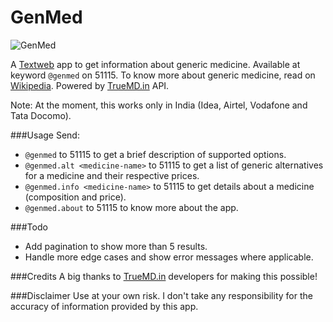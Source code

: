 GenMed
======

![GenMed](http://i.imgur.com/r6R6kEd.png)

A [Textweb](http://www.txtweb.com) app to get information about generic medicine. Available at keyword `@genmed` on 51115. To know more about generic medicine, read on [Wikipedia](http://en.wikipedia.org/wiki/Generic_drug). Powered by [TrueMD.in](http://truemd.in) API.

Note: At the moment, this works only in India (Idea, Airtel, Vodafone and Tata Docomo).

###Usage
Send:
- `@genmed` to 51115 to get a brief description of supported options.
- `@genmed.alt <medicine-name>` to 51115 to get a list of generic alternatives for a medicine and their respective prices.
- `@genmed.info <medicine-name>` to 51115 to get details about a medicine (composition and price).
- `@genmed.about` to 51115 to know more about the app. 

###Todo
- Add pagination to show more than 5 results.
- Handle more edge cases and show error messages where applicable.

###Credits
A big thanks to [TrueMD.in](http://truemd.in) developers for making this possible!

###Disclaimer
Use at your own risk. I don't take any responsibility for the accuracy of information provided by this app.